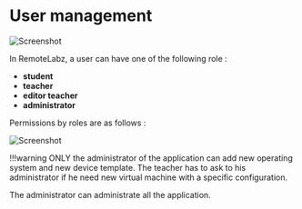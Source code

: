 # User management
![Screenshot](/images/Administrator/user-management.png)

In RemoteLabz, a user can have one of the following role :
 
 * **student**
 * **teacher**
 * **editor teacher**
 * **administrator**

Permissions by roles are as follows :

![Screenshot](/images/Administrator/Administrator_user_permissions.png)

!!!warning
    ONLY the administrator of the application can add new operating system and new device template. 
    The teacher has to ask to his administrator if he need new virtual machine with a specific configuration.

The administrator can administrate all the application.

